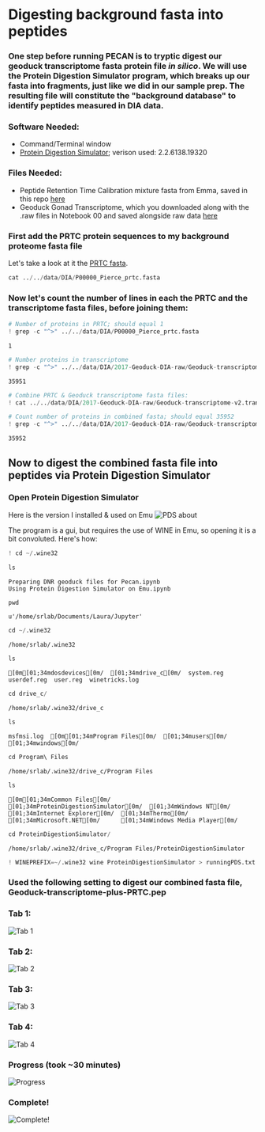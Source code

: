 
# Digesting background fasta into peptides

### One step before running PECAN is to tryptic digest our geoduck transcriptome fasta protein file _in silico_. We will use the Protein Digestion Simulator program, which breaks up our fasta into fragments, just like we did in our sample prep. The resulting file will constitute the "background database" to identify peptides measured in DIA data. 

### Software Needed: 
   * Command/Terminal window
   * [Protein Digestion Simulator](https://omics.pnl.gov/software/protein-digestion-simulator); verison used: 2.2.6138.19320

### Files Needed:
  * Peptide Retention Time Calibration mixture fasta from Emma, saved in this repo [here](../data/DIA/P00000_Pierce_prtc.fasta)
  * Geoduck Gonad Transcriptome, which you downloaded along with the .raw files in Notebook 00 and saved alongside raw data [here](../data/DIA/2017-Geoduck-DIA-raw/)

### First add the PRTC protein sequences to my background proteome fasta file

Let's take a look at it the [PRTC fasta](../data/DIA/P00000_Pierce_prtc.fasta). 


```python
cat ../../data/DIA/P00000_Pierce_prtc.fasta
```

    
    
    


### Now let's count the number of lines in each the PRTC and the transcriptome fasta files, before joining them: 


```python
# Number of proteins in PRTC; should equal 1
! grep -c "^>" ../../data/DIA/P00000_Pierce_prtc.fasta
```

    1



```python
# Number proteins in transcriptome
! grep -c "^>" ../../data/DIA/2017-Geoduck-DIA-raw/Geoduck-transcriptome-v2.transdecoder.pep
```

    35951



```python
# Combine PRTC & Geoduck transcriptome fasta files:
! cat ../../data/DIA/2017-Geoduck-DIA-raw/Geoduck-transcriptome-v2.transdecoder.pep ../../data/DIA/P00000_Pierce_prtc.fasta > ../../data/DIA/2017-Geoduck-DIA-raw/Geoduck-transcriptome-plus-PRTC.pep
```


```python
# Count number of proteins in combined fasta; should equal 35952
! grep -c "^>" ../../data/DIA/2017-Geoduck-DIA-raw/Geoduck-transcriptome-plus-PRTC.pep
```

    35952


## Now to digest the combined fasta file into peptides via Protein Digestion Simulator

### Open Protein Digestion Simulator

Here is the version I installed & used on Emu
![PDS about](../images/UsingPDS01.png)

The program is a gui, but requires the use of WINE in Emu, so opening it is a bit convoluted. Here's how:


```python
! cd ~/.wine32
```


```python
ls
```

    Preparing DNR geoduck files for Pecan.ipynb
    Using Protein Digestion Simulator on Emu.ipynb



```python
pwd
```




    u'/home/srlab/Documents/Laura/Jupyter'




```python
cd ~/.wine32
```

    /home/srlab/.wine32



```python
ls
```

    [0m[01;34mdosdevices[0m/  [01;34mdrive_c[0m/  system.reg  userdef.reg  user.reg  winetricks.log



```python
cd drive_c/
```

    /home/srlab/.wine32/drive_c



```python
ls
```

    msfmsi.log  [0m[01;34mProgram Files[0m/  [01;34musers[0m/  [01;34mwindows[0m/



```python
cd Program\ Files
```

    /home/srlab/.wine32/drive_c/Program Files



```python
ls
```

    [0m[01;34mCommon Files[0m/       [01;34mProteinDigestionSimulator[0m/  [01;34mWindows NT[0m/
    [01;34mInternet Explorer[0m/  [01;34mThermo[0m/
    [01;34mMicrosoft.NET[0m/      [01;34mWindows Media Player[0m/



```python
cd ProteinDigestionSimulator/
```

    /home/srlab/.wine32/drive_c/Program Files/ProteinDigestionSimulator



```python
! WINEPREFIX=~/.wine32 wine ProteinDigestionSimulator > runningPDS.txt
```

### Used the following setting to digest our combined fasta file, Geoduck-transcriptome-plus-PRTC.pep

### Tab 1:
![Tab 1](../images/UsingPDS02.png)

### Tab 2:
![Tab 2](../images/UsingPDS03.png)

### Tab 3:
![Tab 3](../images/UsingPDS04.png)

### Tab 4:
![Tab 4](../images/UsingPDS05.png)

### Progress (took ~30 minutes)
![Progress](../images/UsingPDS06.png)

### Complete!
![Complete!](../images/UsingPDS07.png)


```python

```
